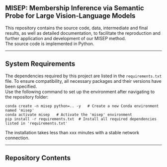 
## MISEP: Membership Inference via Semantic Probe for Large Vision-Language Models

This repository contains the source code, data, intermediate and final results, as well as detailed documentation, to facilitate the reproduction and further application and development of our MISEP method.  
The source code is implemented in Python.

---
## System Requirements

The dependencies required by this project are listed in the `requirements.txt` file. To ensure compatibility, all necessary packages and their versions have been specified.  
Use the following command to set up the environment after navigating to the repository folder:

```
conda create -n misep python=.. -y   # Create a new Conda environment named 'misep' 
conda activate misep   # Activate the 'misep' environment
pip install -r requirements.txt  # Install all required dependencies listed in 'requirements.txt'
```
The installation takes less than xxx minutes with a stable network connection.


---
## Repository Contents

















